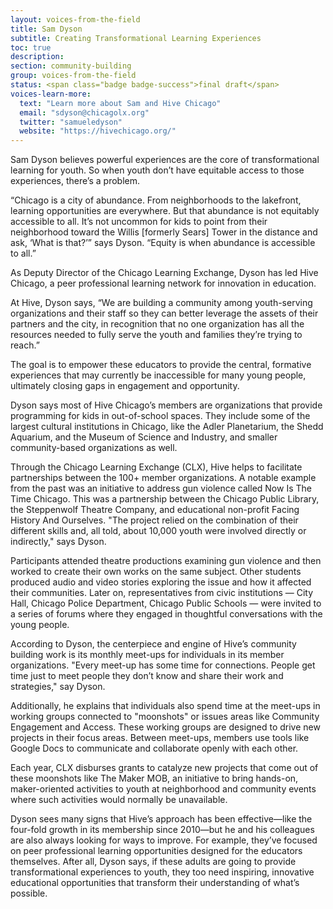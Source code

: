 ```yaml
---
layout: voices-from-the-field
title: Sam Dyson
subtitle: Creating Transformational Learning Experiences
toc: true
description:
section: community-building
group: voices-from-the-field
status: <span class="badge badge-success">final draft</span>
voices-learn-more:
  text: "Learn more about Sam and Hive Chicago"
  email: "sdyson@chicagolx.org"
  twitter: "samueledyson"
  website: "https://hivechicago.org/"
---
```


Sam Dyson believes powerful experiences are the core of transformational learning for youth. So when youth don’t have equitable access to those experiences, there’s a problem.

“Chicago is a city of abundance. From neighborhoods to the lakefront, learning opportunities are everywhere. But that abundance is not equitably accessible to all. It’s not uncommon for kids to point from their neighborhood toward the Willis [formerly Sears] Tower in the distance and ask, ‘What is that?’” says Dyson. “Equity is when abundance is accessible to all.”

As Deputy Director of the Chicago Learning Exchange, Dyson has led Hive Chicago, a peer professional learning network for innovation in education.

At Hive, Dyson says, “We are building a community among youth-serving organizations and their staff so they can better leverage the assets of their partners and the city, in recognition that no one organization has all the resources needed to fully serve the youth and families they’re trying to reach.”

The goal is to empower these educators to provide the central, formative experiences that may currently be inaccessible for many young people, ultimately closing gaps in engagement and opportunity.

Dyson says most of Hive Chicago’s members are organizations that provide programming for kids in out-of-school spaces. They include some of the largest cultural institutions in Chicago, like the Adler Planetarium, the Shedd Aquarium, and the Museum of Science and Industry, and smaller community-based organizations as well.

Through the Chicago Learning Exchange (CLX), Hive helps to facilitate partnerships between the 100+ member organizations. A notable example from the past was an initiative to address gun violence called Now Is The Time Chicago. This was a partnership between the Chicago Public Library, the Steppenwolf Theatre Company, and educational non-profit Facing History And Ourselves.  "The project relied on the combination of their different skills and, all told, about 10,000 youth were involved directly or indirectly," says Dyson.

Participants attended theatre productions examining gun violence and then worked to create their own works on the same subject. Other students produced audio and video stories exploring the issue and how it affected their communities. Later on, representatives from civic institutions — City Hall, Chicago Police Department, Chicago Public Schools — were invited to a series of forums where they engaged in thoughtful conversations with the young people.

According to Dyson, the centerpiece and engine of Hive’s community building work is its monthly meet-ups for individuals in its member organizations.  "Every meet-up has some time for connections. People get time just to meet people they don’t know and share their work and strategies," say Dyson.

Additionally, he explains that individuals also spend time at the meet-ups in working groups connected to "moonshots" or issues areas like Community Engagement and Access. These working groups are designed to drive new projects in their focus areas. Between meet-ups, members use tools like Google Docs to communicate and collaborate openly with each other.

Each year, CLX disburses grants to catalyze new projects that come out of these moonshots like The Maker MOB, an initiative to bring hands-on, maker-oriented activities to youth at neighborhood and community events where such activities would normally be unavailable.

Dyson sees many signs that Hive’s approach has been effective—like the four-fold growth in its membership since 2010—but he and his colleagues are also always looking for ways to improve. For example, they’ve focused on peer professional learning opportunities designed for the educators themselves. After all, Dyson says, if these adults are going to provide transformational experiences to youth, they too need inspiring, innovative educational opportunities that transform their understanding of what’s possible.

